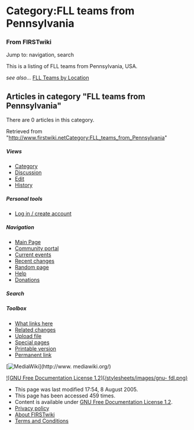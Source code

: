 # Category:FLL teams from Pennsylvania

### From FIRSTwiki

Jump to: navigation, search

This is a listing of FLL teams from Pennsylvania, USA.

_see also..._ [FLL Teams by Location](FLL_Teams_by_Location "FLL
Teams by Location" )

  

## Articles in category "FLL teams from Pennsylvania"

There are 0 articles in this category.

Retrieved from
"<http://www.firstwiki.netCategory:FLL_teams_from_Pennsylvania>"

##### Views

  * [Category](Category:FLL_teams_from_Pennsylvania)
  * [Discussion](/index.php?title=Category_talk:FLL_teams_from_Pennsylvania&action=edit)
  * [Edit](/index.php?title=Category:FLL_teams_from_Pennsylvania&action=edit)
  * [History](/index.php?title=Category:FLL_teams_from_Pennsylvania&action=history)

##### Personal tools

  * [Log in / create account](/index.php?title=Special:Userlogin&returnto=Category:FLL_teams_from_Pennsylvania)

[](Main_Page "Main Page" )

##### Navigation

  * [Main Page](Main_Page)
  * [Community portal](FIRSTwiki:Community_portal)
  * [Current events](Current_events)
  * [Recent changes](Special:Recentchanges)
  * [Random page](Special:Random)
  * [Help](Help:Contents)
  * [Donations](FIRSTwiki:Site_support)

##### Search



##### Toolbox

  * [What links here](Special:Whatlinkshere/Category:FLL_teams_from_Pennsylvania)
  * [Related changes](Special:Recentchangeslinked/Category:FLL_teams_from_Pennsylvania)
  * [Upload file](Special:Upload)
  * [Special pages](Special:Specialpages)
  * [Printable version](/index.php?title=Category:FLL_teams_from_Pennsylvania&printable=yes)
  * [Permanent link](/index.php?title=Category:FLL_teams_from_Pennsylvania&oldid=40628)

[![MediaWiki](/skins/common/images/poweredby_mediawiki_88x31.png)](http://www.
mediawiki.org/)

[![GNU Free Documentation License 1.2](/stylesheets/images/gnu-
fdl.png)](http://www.gnu.org/copyleft/fdl.html)

  * This page was last modified 17:54, 8 August 2005.
  * This page has been accessed 459 times.
  * Content is available under [GNU Free Documentation License 1.2](http://www.gnu.org/copyleft/fdl.html "http://www.gnu.org/copyleft/fdl.html" ).
  * [Privacy policy](FIRSTwiki:Privacy_policy "FIRSTwiki:Privacy policy" )
  * [About FIRSTwiki](FIRSTwiki:About "FIRSTwiki:About" )
  * [Terms and Conditions](FIRSTwiki:Terms_and_conditions "FIRSTwiki:Terms and conditions" )

